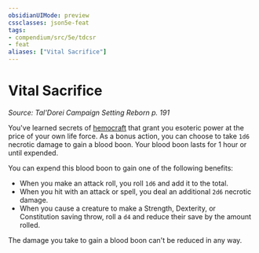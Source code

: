 ```yaml
---
obsidianUIMode: preview
cssclasses: json5e-feat
tags:
- compendium/src/5e/tdcsr
- feat
aliases: ["Vital Sacrifice"]
---
```

# Vital Sacrifice
*Source: Tal'Dorei Campaign Setting Reborn p. 191*  

You've learned secrets of [hemocraft](Mechanics/Rules/variant-rules/hemocraft-tdcsr.md) that grant you esoteric power at the price of your own life force. As a bonus action, you can choose to take `1d6` necrotic damage to gain a blood boon. Your blood boon lasts for 1 hour or until expended.

You can expend this blood boon to gain one of the following benefits:

- When you make an attack roll, you roll `1d6` and add it to the total.  
- When you hit with an attack or spell, you deal an additional `2d6` necrotic damage.  
- When you cause a creature to make a Strength, Dexterity, or Constitution saving throw, roll a `d4` and reduce their save by the amount rolled.  

The damage you take to gain a blood boon can't be reduced in any way.